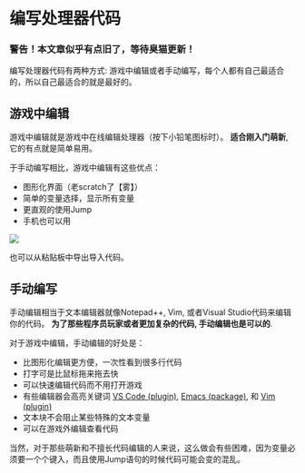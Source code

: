 # 编写处理器代码

<h3>警告！本文章似乎有点旧了，等待臭猫更新！</h3>
编写处理器代码有两种方式: 游戏中编辑或者手动编写，每个人都有自己最适合的，所以自己最适合的就是最好的。

## 游戏中编辑

游戏中编辑就是游戏中在线编辑处理器（按下小铅笔图标时）。 **适合刚入门萌新**, 它的有点就是简单易用。

于手动编写相比，游戏中编辑有这些优点：

* 图形化界面（老scratch了【雾】）
* 简单的变量选择，显示所有变量
* 更直观的使用Jump
* 手机也可以用

<img src="https://wiki.mindustry.cyou/wiki/images/misc/logic-editing-visualEditor-overview.png">

也可以从粘贴板中导出导入代码。

## 手动编写

手动编辑相当于文本编辑器就像Notepad++, Vim, 或者Visual Studio代码来编辑你的代码。 **为了那些程序员玩家或者更加复杂的代码, 手动编辑也是可以的**.

对于游戏中编辑，手动编辑的好处是：  

* 比图形化编辑更方便，一次性看到很多行代码
* 打字可是比鼠标拖来拖去快
* 可以快速编辑代码而不用打开游戏
* 有些编辑器会高亮关键词 [VS Code (plugin)](https://marketplace.visualstudio.com/items?itemName=vortetty.masm), [Emacs (package)](https://github.com/vednoc/masm-mode), 和 [Vim (plugin)](https://github.com/purofle/vim-mindustry-logic)
* 文本块不会阻止某些特殊的文本变量
* 可以在游戏外编辑查看代码

当然，对于那些萌新和不擅长代码编辑的人来说，这么做会有些困难，因为变量必须要一个个键入，而且使用Jump语句的时候代码可能会变的混乱。
